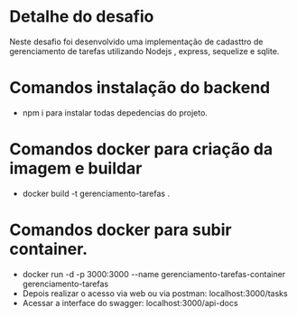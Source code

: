 # Detalhe do desafio
Neste desafio foi desenvolvido uma implementação de cadasttro de gerenciamento de tarefas utilizando Nodejs , express, sequelize e sqlite.

# Comandos instalação do backend
-  npm i para instalar todas depedencias do projeto.

# Comandos docker para criação da imagem e buildar
- docker build -t gerenciamento-tarefas .

# Comandos docker para subir container.
- docker run -d -p 3000:3000 --name gerenciamento-tarefas-container gerenciamento-tarefas
- Depois realizar o acesso via web ou via postman: localhost:3000/tasks
- Acessar a interface do swagger: localhost:3000/api-docs

